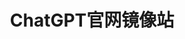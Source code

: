 ---
layout: home
title: ChatGPT官网镜像站

hero:
  name: RawChat
  text: ChatGPT官网镜像站
  tagline: ""
  image:
    src: https://cdn.jerryz.com.cn/gh/YangguangZhou/RawChat-Docs@main/docs/public/rawchat.png
    alt: RawChat
  actions:
    - theme: brand
      text: 开始了解
      link: /guide/introduction
    - theme: alt
      text: 开始使用
      link: https://cn.ai0.cn/

features:
  - icon: 🛡️
    title: 稳定
    details: 从2023年3月份就开始运营了，比大部分的网站运营时间还要久，还有api备用站点，可以做到官网不倒，RawChat不倒。
  - icon: 🤖
    title: 精准
    details: RawChat 支持GPTs、DALL·E-3模型、所有Plugin插件功能、全态模型：上传PDF、图片进行分析、联网对话等功能，而无需担心封号风险。
  - icon: ✨
    title: 简洁
    details: 使用体验与官网完全一致，可在第一时间体验到官网所有新功能。相比于其他国内版的网站，RawChat支持的功能更全面，使用体验更好。
  - icon: 🚀
    title: 易用
    details: 无需科学上网，内置多个Plus账号，不用担心次数不够，做到了真正的打开即用。
---